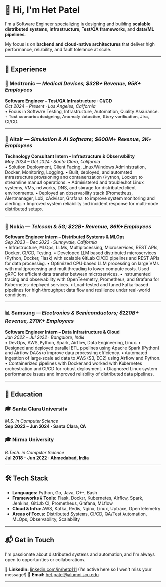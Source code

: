 # 👋 Hi, I'm Het Patel

I'm a Software Engineer specializing in designing and building **scalable distributed systems**, **infrastructure**, **Test/QA frameworks**, and **data/ML pipelines**.

My focus is on **backend and cloud-native architectures** that deliver high performance, reliability, and fault tolerance at scale.

---

## 💼 Experience

### 🏥 Medtronic — *Medical Devices; $32B+ Revenue, 95K+ Employees*  
**Software Engineer – Test/QA Infrastructure · CI/CD**  
*Oct 2024 – Present · Los Angeles, California*  
• Focus in Software Testing, Infrastructure, Automation, Quality Assurance.
• Test scenarios designing, Anomaly detection, Story verification, Jira, CI/CD.

---

### 🧠 Altair — *Simulation & AI Software; $600M+ Revenue, 3K+ Employees*  
**Technology Consultant Intern – Infrastructure & Observability**  
*May 2024 – Oct 2024 · Santa Clara, California*  
• Solution Deployment, Client Facing, Linux/Windows Administration, Docker, Monitoring, Logging.
• Built, deployed, and automated infrastructure provisioning and containerization (Python, Docker) to streamline manual operations.
• Administered and troubleshot Linux systems, VMs, networks, DNS, and storage for distributed client environments.
• Deployed an observability stack (Prometheus, Alertmanager, Loki, cAdvisor, Grafana) to improve system monitoring and alerting.
• Improved system reliability and incident response for multi-node distributed setups.

---

### 📶 Nokia — *Telecom & 5G; $22B+ Revenue, 86K+ Employees*  
**Software Engineer Intern – Distributed Systems & MLOps**  
*Sep 2023 – Dec 2023 · Sunnyvale, California*  
• Infrastructure, MLOps, LLMs, Multiprocessing, Microservices, REST APIs, Docker, CI/CD, Testing.
• Developed LLM based distributed microservices (Python, Docker, Flask) with scalable GitLab CI/CD pipelines and REST APIs for data processing.
• Optimized CPU-based LLM processing on large VMs with multiprocessing and multithreading to lower compute costs. Used gRPC for efficient data transfer between microservices.
• Instrumented tracing and observability with OpenTelemetry, Prometheus, and Grafana for Kubernetes-deployed services.
• Load-tested and tuned Kafka-based pipelines for high-throughput data flow and resilience under real-world conditions.

---

### 📊 Samsung — *Electronics & Semiconductors; $220B+ Revenue, 270K+ Employees*  
**Software Engineer Intern – Data Infrastructure & Cloud**  
*Jan 2022 – Jul 2022 · Bangalore, India*  
• DevOps, AWS, Python, Spark, Airflow, Data Engineering, Linux.
• Designed and deployed parallel ETL pipelines using Apache Spark (Python) and Airflow DAGs to improve data processing efficiency.
• Automated ingestion of large-scale ad data to AWS (S3, EC2) using Airflow and Python.
• Containerized pipelines with Docker and worked with Kubernetes orchestration and CI/CD for robust deployment.
• Diagnosed Linux system performance issues and improved reliability of distributed data pipelines.

---

## 🧠 Education

### 🎓 Santa Clara University  
*M.S. in Computer Science*  
**Sep 2022 – Jun 2024 · Santa Clara, CA**

### 🎓 Nirma University  
*B.Tech. in Computer Science*  
**Jul 2018 – Jun 2022 · Ahmedabad, India**

---

## 🛠️ Tech Stack

- **Languages:** Python, Go, Java, C++, Bash
- **Frameworks & Tools:** Flask, Docker, Kubernetes, Airflow, Spark, Jenkins, GitLab CI, Prometheus, Grafana, MLflow  
- **Cloud & Infra:** AWS, Kafka, Redis, Nginx, Linux, Uptrace, OpenTelemetry  
- **Areas of Focus:** Distributed Systems, CI/CD, QA/Test Automation, MLOps, Observability, Scalability

---

## 📬 Get in Touch

I'm passionate about distributed systems and automation, and I'm always open to opportunities or collaborations.

💼 **LinkedIn:** [linkedin.com/in/hetp111](https://www.linkedin.com/in/hetp111) (I'm active here so I won't miss your message!)
📧 **Email:** [het.patel@alumni.scu.edu](mailto:het.patel@alumni.scu.edu)

---
